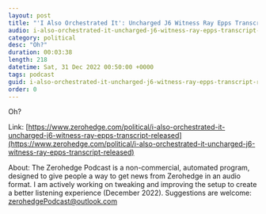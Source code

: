 ```yaml
---
layout: post
title: "'I Also Orchestrated It': Uncharged J6 Witness Ray Epps Transcript Released"
audio: i-also-orchestrated-it-uncharged-j6-witness-ray-epps-transcript-released-8
category: political
desc: "Oh?"
duration: 00:03:38
length: 218
datetime: Sat, 31 Dec 2022 00:50:00 +0000
tags: podcast
guid: i-also-orchestrated-it-uncharged-j6-witness-ray-epps-transcript-released-0
order: 0
---
```

Oh?

Link: [https://www.zerohedge.com/political/i-also-orchestrated-it-uncharged-j6-witness-ray-epps-transcript-released](https://www.zerohedge.com/political/i-also-orchestrated-it-uncharged-j6-witness-ray-epps-transcript-released)

About: The Zerohedge Podcast is a non-commercial, automated program, designed to give people a way to get news from Zerohedge in an audio format.  I am actively working on tweaking and improving the setup to create a better listening experience (December 2022).  Suggestions are welcome: [zerohedgePodcast@outlook.com](mailto:zerohedgePodcast@outlook.com)